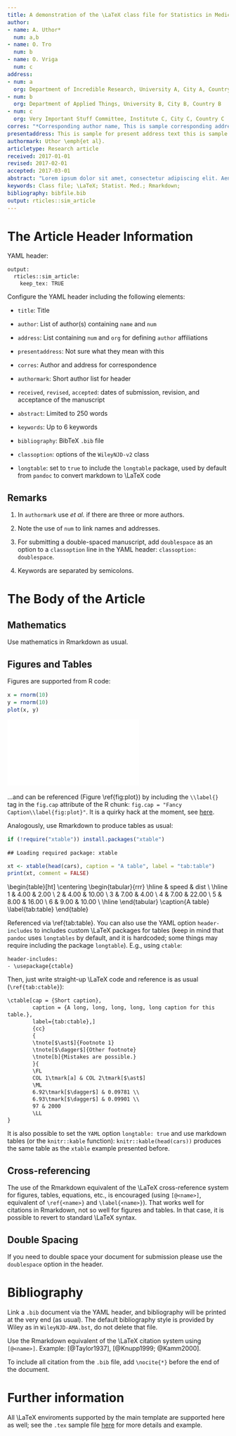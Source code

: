 ```yaml
---
title: A demonstration of the \LaTeX class file for Statistics in Medicine with Rmarkdown
author:
- name: A. Uthor*
  num: a,b
- name: O. Tro
  num: b
- name: O. Vriga
  num: c
address:
- num: a
  org: Department of Incredible Research, University A, City A, Country A
- num: b
  org: Department of Applied Things, University B, City B, Country B
- num: c
  org: Very Important Stuff Committee, Institute C, City C, Country C
corres: "*Corresponding author name, This is sample corresponding address. \\email{authorone@gmail.com}"
presentaddress: This is sample for present address text this is sample for present address text
authormark: Uthor \emph{et al}.
articletype: Research article
received: 2017-01-01
revised: 2017-02-01
accepted: 2017-03-01
abstract: "Lorem ipsum dolor sit amet, consectetur adipiscing elit. Aenean ut elit odio. Donec fermentum tellus neque, vitae fringilla orci pretium vitae. Fusce maximus finibus facilisis. Donec ut ullamcorper turpis. Donec ut porta ipsum. Nullam cursus mauris a sapien ornare pulvinar. Aenean malesuada molestie erat quis mattis. Praesent scelerisque posuere faucibus. Praesent nunc nulla, ullamcorper ut ullamcorper sed, molestie ut est. Donec consequat libero nisi, non semper velit vulputate et. Quisque eleifend tincidunt ligula, bibendum finibus massa cursus eget. Curabitur aliquet vehicula quam non pulvinar. Aliquam facilisis tortor nec purus finibus, sit amet elementum eros sodales. Ut porta porttitor vestibulum. Integer molestie, leo ut maximus aliquam, velit dui iaculis nibh, eget hendrerit purus risus sit amet dolor. Sed sed tincidunt ex. Curabitur imperdiet egestas tellus in iaculis. Maecenas ante neque, pretium vel nisl at, lobortis lacinia neque. In gravida elit vel volutpat imperdiet. Sed ut nulla arcu. Proin blandit interdum ex sit amet laoreet. Phasellus efficitur, sem hendrerit mattis dapibus, nunc tellus ornare nisi, nec eleifend enim nibh ac ipsum. Aenean tincidunt nisl sit amet facilisis faucibus. Donec odio erat, bibendum eu imperdiet sed, gravida luctus turpis."
keywords: Class file; \LaTeX; Statist. Med.; Rmarkdown;
bibliography: bibfile.bib
output: rticles::sim_article
---
```


# The Article Header Information

YAML header:

```
output:
  rticles::sim_article:
    keep_tex: TRUE
```

Configure the YAML header including the following elements:

* `title`: Title

* `author`: List of author(s) containing `name` and `num`

* `address`: List containing `num` and `org` for defining `author` affiliations

* `presentaddress`: Not sure what they mean with this

* `corres`: Author and address for correspondence

* `authormark`: Short author list for header

* `received`, `revised`, `accepted`: dates of submission, revision, and acceptance of the manuscript

* `abstract`: Limited to 250 words

* `keywords`: Up to 6 keywords

* `bibliography`: BibTeX `.bib` file

* `classoption`: options of the `WileyNJD-v2` class

* `longtable`: set to `true` to include the `longtable` package, used by default from `pandoc` to convert markdown to \LaTeX code

## Remarks

1. In `authormark` use _et al._ if there are three or more authors.

2. Note the use of `num` to link names and addresses.

3. For submitting a double-spaced manuscript, add `doublespace` as an option to a `classoption` line in the YAML header: `classoption: doublespace`.

4. Keywords are separated by semicolons.

# The Body of the Article

## Mathematics

Use mathematics in Rmarkdown as usual.

## Figures and Tables

Figures are supported from R code:


```r
x = rnorm(10)
y = rnorm(10)
plot(x, y)
```

![Fancy Caption\label{fig:plot}](StatsMedExample_files/figure-latex/plot-ref-1.pdf) 

...and can be referenced (Figure \ref{fig:plot}) by including the `\\label{}` tag in the `fig.cap` attribute of the R chunk: `fig.cap = "Fancy Caption\\label{fig:plot}"`. It is a quirky hack at the moment, see [here](https://github.com/yihui/knitr/issues/323).

Analogously, use Rmarkdown to produce tables as usual:


```r
if (!require("xtable")) install.packages("xtable")
```

```
## Loading required package: xtable
```

```r
xt <- xtable(head(cars), caption = "A table", label = "tab:table")
print(xt, comment = FALSE)
```

\begin{table}[ht]
\centering
\begin{tabular}{rrr}
  \hline
 & speed & dist \\ 
  \hline
1 & 4.00 & 2.00 \\ 
  2 & 4.00 & 10.00 \\ 
  3 & 7.00 & 4.00 \\ 
  4 & 7.00 & 22.00 \\ 
  5 & 8.00 & 16.00 \\ 
  6 & 9.00 & 10.00 \\ 
   \hline
\end{tabular}
\caption{A table} 
\label{tab:table}
\end{table}

Referenced via \ref{tab:table}. You can also use the YAML option `header-includes` to includes custom \LaTeX packages for tables (keep in mind that `pandoc` uses `longtables` by default, and it is hardcoded; some things may require including the package `longtable`). E.g., using `ctable`:
```
header-includes:
- \usepackage{ctable}
```
Then, just write straight-up \LaTeX code and reference is as usual (`\ref{tab:ctable}`):
```
\ctable[cap = {Short caption},
        caption = {A long, long, long, long, long caption for this table.},
        label={tab:ctable},]
        {cc}
        {
        \tnote[$\ast$]{Footnote 1}
        \tnote[$\dagger$]{Other footnote}
        \tnote[b]{Mistakes are possible.}
        }{
        \FL
        COL 1\tmark[a] & COL 2\tmark[$\ast$]
        \ML
        6.92\tmark[$\dagger$] & 0.09781 \\
        6.93\tmark[$\dagger$] & 0.09901 \\
        97 & 2000
        \LL
}
```

It is also possible to set the `YAML` option `longtable: true` and use markdown tables (or the `knitr::kable` function): `knitr::kable(head(cars))` produces the same table as the `xtable` example presented before.

## Cross-referencing

The use of the Rmarkdown equivalent of the \LaTeX cross-reference system
for figures, tables, equations, etc., is encouraged (using `[@<name>]`, equivalent of `\ref{<name>}` and `\label{<name>}`). That works well for citations in Rmarkdown, not so well for figures and tables. In that case, it is possible to revert to standard \LaTeX syntax.

## Double Spacing

If you need to double space your document for submission please use the `doublespace` option in the header.

# Bibliography

Link a `.bib` document via the YAML header, and bibliography will be printed at the very end (as usual). The default bibliography style is provided by Wiley as in `WileyNJD-AMA.bst`, do not delete that file.

Use the Rmarkdown equivalent of the \LaTeX citation system using `[@<name>]`. Example: [@Taylor1937], [@Knupp1999; @Kamm2000].

To include all citation from the `.bib` file, add `\nocite{*}` before the end of the document.

# Further information

All \LaTeX enviroments supported by the main template are supported here as well; see the `.tex` sample file [here](http://onlinelibrary.wiley.com/journal/10.1002/(ISSN)1097-0258/homepage/la_tex_class_file.htm) for more details and example.
